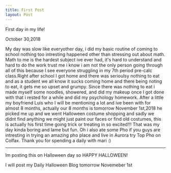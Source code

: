 ```yaml
---
title: First Post
layout: Post
---
```


First day in my life!


October 30,2018

   My day was slow like everyother day, i did my basic routine of coming to school nothing too intresting happened other than stressing out about math. Math to me is the hardest subject ive ever had, it's hard to understand and hard to do the work trust me i know i am not the only person going through all of this because I see everyone struggling in my 7th period pre-calc class.Right after school I got home and there was serioulsy nothing to eat and as a student we all know it sucks coming home and there being noting to eat, it gets me so upset and grumpy. Since there was nothing to eat i made myself some noodles, showered, and did my makeup once I got done with that i rested for a while and did my psychology homework. After a little my boyfriend Luis who I will be mentioning a lot and ive been with for almost 8 months, actually our 8 months is tomorrow November 1st,2018 he picked me up and we went Halloween costume shopping and sadly we didnt find anything we might  just paint our faces or find old costumes, this is actually his first time going trick or treating in so excited!!! That was my day kinda boring and lame but fun. Oh i also ate some Pho if you guys are intresting in trying an amazing pho place and live in Aurora try Top Pho on Colfax. Thank you for spending a daily with mari :)
   
   ----
   
   Im posting this on Halloween day so HAPPY HALLOWEEN!
   
   I will post my Daily Halloween Blog tomorrow Novemeber 1st
